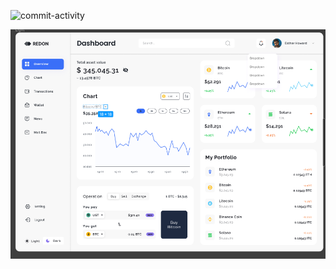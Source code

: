 ![commit-activity](https://img.shields.io/github/commit-activity/w/sorahiatieh/dashborad)


![final ui](./assets/img/final.png)